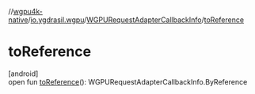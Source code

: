 //[wgpu4k-native](../../../index.md)/[io.ygdrasil.wgpu](../index.md)/[WGPURequestAdapterCallbackInfo](index.md)/[toReference](to-reference.md)

# toReference

[android]\
open fun [toReference](to-reference.md)(): WGPURequestAdapterCallbackInfo.ByReference